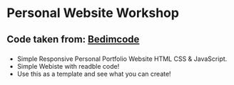 # Personal Website Workshop
## Code taken from: [Bedimcode](https://youtu.be/AKNvTxWOdKw)
### 

- Simple Responsive Personal Portfolio Website HTML CSS & JavaScript.
- Simple Webiste with readble code!
- Use this as a template and see what you can create!



